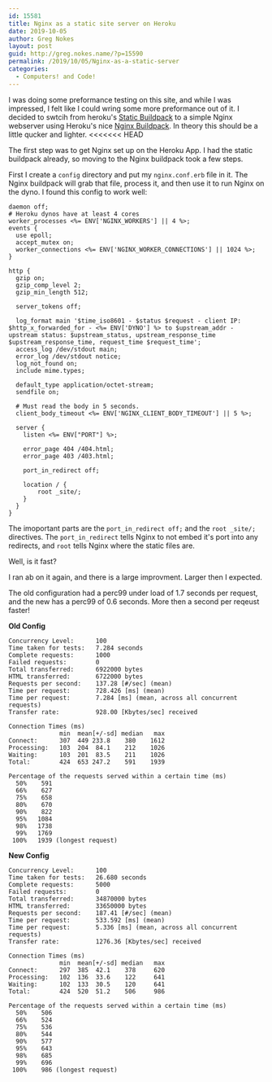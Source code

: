 ```yaml
---
id: 15581
title: Nginx as a static site server on Heroku
date: 2019-10-05
author: Greg Nokes
layout: post
guid: http://greg.nokes.name/?p=15590
permalink: /2019/10/05/Nginx-as-a-static-server
categories:
  - Computers! and Code!
---
```


I was doing some preformance testing on this site, and while I was impressed, I felt like I could wring some more preformance out of it.  I decided to swtcih from heroku's [Static Buildpack](https://github.com/heroku/heroku-buildpack-static) to a simple Nginx webserver using Heroku's nice [Nginx Buildpack](https://github.com/heroku/heroku-buildpack-nginx). In theory this should be a little qucker and lighter.
<<<<<<< HEAD

<!--more-->

The first step was to get Nginx set up on the Heroku App. I had the static buildpack already, so moving to the Nginx buildpack took a few steps.

First I create a `config` directory and put my `nginx.conf.erb` file in it. The Nginx buildpack will grab that file, process it, and then use it to run Nginx on the dyno. I found this config to work well:


	daemon off;
	# Heroku dynos have at least 4 cores
	worker_processes <%= ENV['NGINX_WORKERS'] || 4 %>;
	events {
	  use epoll;
	  accept_mutex on;
	  worker_connections <%= ENV['NGINX_WORKER_CONNECTIONS'] || 1024 %>;
	}
	
	http {
	  gzip on;
	  gzip_comp_level 2;
	  gzip_min_length 512;
	  
	  server_tokens off;
	   
	  log_format main '$time_iso8601 - $status $request - client IP: $http_x_forwarded_for - <%= ENV['DYNO'] %> to $upstream_addr - upstream status: $upstream_status, upstream_response_time $upstream_response_time, request_time $request_time';
	  access_log /dev/stdout main;
	  error_log /dev/stdout notice;
	  log_not_found on;
	  include mime.types;
	  
	  default_type application/octet-stream;
	  sendfile on;
	  
	  # Must read the body in 5 seconds.
	  client_body_timeout <%= ENV['NGINX_CLIENT_BODY_TIMEOUT'] || 5 %>;
	  
	  server {
	    listen <%= ENV["PORT"] %>;
	  
	    error_page 404 /404.html;
		error_page 403 /403.html;
	  
	    port_in_redirect off;
	  
	    location / {
		    root _site/;
	    }
	  }
	}

The imoportant parts are the `port_in_redirect off;` and the `root _site/;` directives. The `port_in_redirect` tells Nginx to not embed it's port into any redirects, and `root` tells Nginx where the static files are.

Well, is it fast?

I ran ab on it again, and there is a large improvment. Larger then I expected.

The old configuration had a perc99 under load of 1.7 seconds per request, and the new has a perc99 of 0.6 seconds. More then a second per reqeust faster!

**Old Config**

	Concurrency Level:      100
	Time taken for tests:   7.284 seconds
	Complete requests:      1000
	Failed requests:        0
	Total transferred:      6922000 bytes
	HTML transferred:       6722000 bytes
	Requests per second:    137.28 [#/sec] (mean)
	Time per request:       728.426 [ms] (mean)
	Time per request:       7.284 [ms] (mean, across all concurrent requests)
	Transfer rate:          928.00 [Kbytes/sec] received
	
	Connection Times (ms)
	              min  mean[+/-sd] median   max
	Connect:      307  449 233.8    380    1612
	Processing:   103  204  84.1    212    1026
	Waiting:      103  201  83.5    211    1026
	Total:        424  653 247.2    591    1939
	
	Percentage of the requests served within a certain time (ms)
	  50%    591
	  66%    627
	  75%    658
	  80%    670
	  90%    822
	  95%   1084
	  98%   1738
	  99%   1769
	 100%   1939 (longest request)


**New Config**

	Concurrency Level:      100
	Time taken for tests:   26.680 seconds
	Complete requests:      5000
	Failed requests:        0
	Total transferred:      34870000 bytes
	HTML transferred:       33650000 bytes
	Requests per second:    187.41 [#/sec] (mean)
	Time per request:       533.592 [ms] (mean)
	Time per request:       5.336 [ms] (mean, across all concurrent requests)
	Transfer rate:          1276.36 [Kbytes/sec] received
	
	Connection Times (ms)
	              min  mean[+/-sd] median   max
	Connect:      297  385  42.1    378     620
	Processing:   102  136  33.6    122     641
	Waiting:      102  133  30.5    120     641
	Total:        424  520  51.2    506     986
	
	Percentage of the requests served within a certain time (ms)
	  50%    506
	  66%    524
	  75%    536
	  80%    544
	  90%    577
	  95%    643
	  98%    685
	  99%    696
	 100%    986 (longest request)
	 

